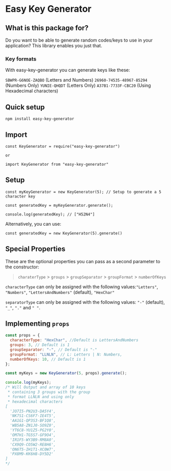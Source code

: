 # Easy Key Generator

## What is this package for?

Do you want to be able to generate random codes/keys to use in your application?
This library enables you just that.

### Key formats

With easy-key-generator you can generate keys like these:

`SBWPR-G6NOE-ZAQBO` (Letters and Numbers)
`26960-74535-48967-85294` (Numbers Only)
`YUNIE-QHQDT` (Letters Only)
`A37B1-7733F-CBC20` (Using Hexadecimal characters)

## Quick setup

```
npm install easy-key-generator
```

## Import

```
const KeyGenerator = require("easy-key-generator")

or

import KeyGenerator from "easy-key-generator"
```

## Setup

```
const myKeyGenerator = new KeyGenerator(5); // Setup to generate a 5 character key

const generatedKey = myKeyGenerator.generate();

console.log(generatedKey); // ["H52N4"]
```

Alternatively, you can use:

```
const generatedKey = new KeyGenerator(5).generate()
```

## Special Properties

These are the optional properties you can pass as a second parameter to the constructor:

> `charaterType` > `groups` > `groupSeparator` > `groupFormat` > `numberOfKeys`

`characterType` can only be assigned with the following values:`"Letters"`, `"Numbers"`, `"LettersAndNumbers"` (default), `"HexChar"`

`separatorType` can only be assigned with the following values: `"-"` (default), `"_"`, `"."` and `" "`.

## Implementing `props`

```js
const props = {
  characterType: "HexChar", //Default is LettersAndNumbers
  groups: 3, // Default is 1
  groupSeparator: "-", // Default is "-"
  groupFormat: "LLNLN", // L: Letters | N: Numbers,
  numberOfKeys: 10, // Default is 1
};

const myKeys = new KeyGenerator(5, props).generate();

console.log(myKeys);
/* Will Output and array of 10 keys
 * containing 3 groups with the group
 * format LLNLN and using only
 * hexadecimal characters
[
  'JO7I5-PN2U3-DA5Y4',
  'NK7S1-CS6F7-IE4T5',
  'AA1G1-QP3S3-BF1Q8',
  'WB5A8-ZN1J0-SO9Z0',
  'YT6C8-YU1Z5-PG2Y0',
  'OM7H1-TG5S7-GF9O4',
  'IR1F5-WY3B9-RM8A0',
  'CX9Q9-CO5W2-RE8H6',
  'ON6T5-IH1T1-XC0W7',
  'PX8M9-KK6H8-DY5D2'
]
*/
```

